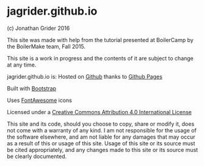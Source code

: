 # jagrider.github.io

(c) Jonathan Grider 2016

This site was made with help from the tutorial presented at BoilerCamp by the
BoilerMake team, Fall 2015.

This site is a work in progress and the contents of it are subject to
change at any time.

jagrider.github.io is:
Hosted on [Github](https://www.github.com) thanks to [Github Pages](https://pages.github.com)

Built with [Bootstrap](http://getbootstrap.com)

Uses [FontAwesome](http://fontawesome.io) icons

Licensed under a [Creative Commons Attribution 4.0 International License](https://creativecommons.org/licenses/by/4.0/)

This site and its code, should you choose to copy, share or modify it, does not
come with a warranty of any kind. I am not responsible for the usage of the
software elsewhere, and am not liable for any damages that may occur as a
result of this or usage of this site. Usage of this site or its source must be
cited appropriately, and any changes made to this site or its source must be
clearly documented.
